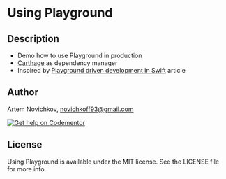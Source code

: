 # Using Playground

## Description

- Demo how to use Playground in production
- [Carthage](https://github.com/Carthage/Carthage) as dependency manager
- Inspired by [Playground driven development in Swift](https://medium.com/flawless-app-stories/playground-driven-development-in-swift-cf167489fe7b) article

## Author

Artem Novichkov, novichkoff93@gmail.com

[![Get help on Codementor](https://cdn.codementor.io/badges/get_help_github.svg)](https://www.codementor.io/artemnovichkov?utm_source=github&utm_medium=button&utm_term=artemnovichkov&utm_campaign=github)

## License

Using Playground is available under the MIT license. See the LICENSE file for more info.
